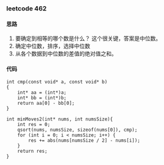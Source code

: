 ### leetcode 462
#### 思路
1. 要确定到相等的哪个数是什么？ 这个很关键，答案是中位数。
2. 确定中位数，排序，选择中位数
3. 从各个数据到中位数的差值的绝对值之和。

#### 代码
```
int cmp(const void* a, const void* b)
{
    int* aa = (int*)a;
    int* bb = (int*)b;
    return aa[0] - bb[0];
}

int minMoves2(int* nums, int numsSize){
    int res = 0;
    qsort(nums, numsSize, sizeof(nums[0]), cmp);
    for (int i = 0; i < numsSize; i++) {
        res += abs(nums[numsSize / 2] - nums[i]);
    }
    return res;
}
```